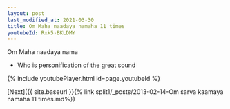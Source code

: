 ```yaml
---
layout: post
last_modified_at: 2021-03-30
title: Om Maha naadaya namaha 11 times
youtubeId: Rxk5-BKLDMY
---
```

 
 
Om Maha naadaya nama 
 
 -  Who is personification of the great sound 
 
  
 
  
 
 
 
 
 
 


{% include youtubePlayer.html id=page.youtubeId %}
 
[Next]({{ site.baseurl }}{% link  split1/_posts/2013-02-14-Om sarva kaamaya namaha 11 times.md%})
 

